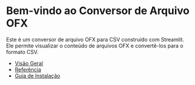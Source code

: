 # Bem-vindo ao Conversor de Arquivo OFX

Este é um conversor de arquivo OFX para CSV construído com Streamlit. Ele permite visualizar o conteúdo de arquivos OFX e convertê-los para o formato CSV.

- [Visão Geral](overview.md)
- [Referência](reference.md)
- [Guia de Instalação](installation-guide.md)
